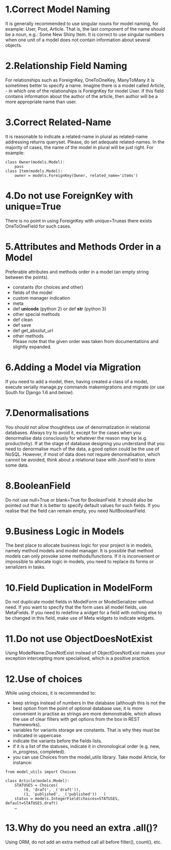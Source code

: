 # 1.Correct Model Naming  
It is generally recommended to use singular nouns for model naming, for example: User, Post, Article. That is, the last component of the name should be a noun, e.g.: Some New Shiny Item. It is correct to use singular numbers when one unit of a model does not contain information about several objects.  

# 2.Relationship Field Naming  
For relationships such as ForeignKey, OneToOneKey, ManyToMany it is sometimes better to specify a name. Imagine there is a model called Article, - in which one of the relationships is ForeignKey for model User. If this field contains information about the author of the article, then author will be a more appropriate name than user.  

# 3.Correct Related-Name  
It is reasonable to indicate a related-name in plural as related-name addressing returns queryset. Please, do set adequate related-names. In the majority of cases, the name of the model in plural will be just right. For example:  
```  
class Owner(models.Model):
    pass
class Item(models.Model):
    owner = models.ForeignKey(Owner, related_name='items')
```  

# 4.Do not use ForeignKey with unique=True  
There is no point in using ForeignKey with unique=Trueas there exists OneToOneField for such cases.  

# 5.Attributes and Methods Order in a Model  
Preferable attributes and methods order in a model (an empty string between the points).  

* constants (for choices and other)
* fields of the model
* custom manager indication
* meta
* def __unicode__ (python 2) or def __str__ (python 3)
* other special methods
* def clean
* def save
* def get_absolut_url
* other methods  
Please note that the given order was taken from documentations and slightly expanded.  

# 6.Adding a Model via Migration  
If you need to add a model, then, having created a class of a model, execute serially manage.py commands makemigrations and migrate (or use South for Django 1.6 and below).  

# 7.Denormalisations  
You should not allow thoughtless use of denormalization in relational databases. Always try to avoid it, except for the cases when you denormalise data consciously for whatever the reason may be (e.g. productivity). If at the stage of database designing you understand that you need to denormalise much of the data, a good option could be the use of NoSQL. However, if most of data does not require denormalisation, which cannot be avoided, think about a relational base with JsonField to store some data.  

# 8.BooleanField  
Do not use null=True or blank=True for BooleanField. It should also be pointed out that it is better to specify default values for such fields. If you realise that the field can remain empty, you need NullBooleanField.  

# 9.Business Logic in Models  
The best place to allocate business logic for your project is in models, namely method models and model manager. It is possible that method models can only provoke some methods/functions. If it is inconvenient or impossible to allocate logic in models, you need to replace its forms or serializers in tasks.  

# 10.Field Duplication in ModelForm  
Do not duplicate model fields in ModelForm or ModelSerializer without need. If you want to specify that the form uses all model fields, use MetaFields. If you need to redefine a widget for a field with nothing else to be changed in this field, make use of Meta widgets to indicate widgets.  

# 11.Do not use ObjectDoesNotExist  
Using ModelName.DoesNotExist instead of ObjectDoesNotExist makes your exception intercepting more specialised, which is a positive practice.  

# 12.Use of choices  
While using choices, it is recommended to:  
* keep strings instead of numbers in the database (although this is not the best option from the point of optional database use, it is more convenient in practise as strings are more demonstrable, which allows the use of clear filters with get options from the box in REST frameworks).
* variables for variants storage are constants. That is why they must be indicated in uppercase.
* indicate the variants before the fields lists.
* if it is a list of the statuses, indicate it in chronological order (e.g. new, in_progress, completed).
* you can use Choices from the model_utils library. Take model Article, for instance:  
```  
from model_utils import Choices

class Article(models.Model):
    STATUSES = Choices(
        (0, 'draft', _('draft')),
        (1, 'published', _('published'))   )
    status = models.IntegerField(choices=STATUSES, default=STATUSES.draft)
    …
```

# 13.Why do you need an extra .all()?  
Using ORM, do not add an extra method call all before filter(), count(), etc.  

